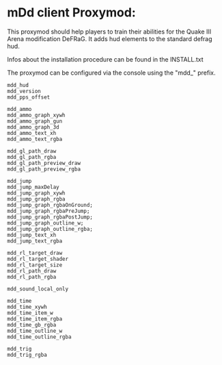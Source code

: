 # mDd client Proxymod:

This proxymod should help players to train their abilities for the Quake III Arena modification DeFRaG.
It adds hud elements to the standard defrag hud.

Infos about the installation procedure can be found in the INSTALL.txt

The proxymod can be configured via the console using the "mdd_" prefix.

    mdd_hud
    mdd_version
    mdd_pps_offset

    mdd_ammo
    mdd_ammo_graph_xywh
    mdd_ammo_graph_gun
    mdd_ammo_graph_3d
    mdd_ammo_text_xh
    mdd_ammo_text_rgba

    mdd_gl_path_draw
    mdd_gl_path_rgba
    mdd_gl_path_preview_draw
    mdd_gl_path_preview_rgba

    mdd_jump
    mdd_jump_maxDelay
    mdd_jump_graph_xywh
    mdd_jump_graph_rgba
    mdd_jump_graph_rgbaOnGround;
    mdd_jump_graph_rgbaPreJump;
    mdd_jump_graph_rgbaPostJump;
    mdd_jump_graph_outline_w;
    mdd_jump_graph_outline_rgba;
    mdd_jump_text_xh
    mdd_jump_text_rgba

    mdd_rl_target_draw
    mdd_rl_target_shader
    mdd_rl_target_size
    mdd_rl_path_draw
    mdd_rl_path_rgba

    mdd_sound_local_only

    mdd_time
    mdd_time_xywh
    mdd_time_item_w
    mdd_time_item_rgba
    mdd_time_gb_rgba
    mdd_time_outline_w
    mdd_time_outline_rgba

    mdd_trig
    mdd_trig_rgba

